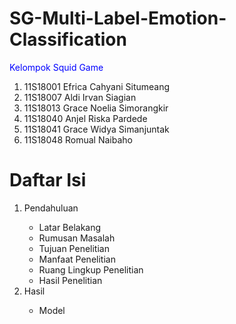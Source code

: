 # SG-Multi-Label-Emotion-Classification

<p style="color: blue;"> Kelompok Squid Game </p>
<ol>
  <li>11S18001 Efrica Cahyani Situmeang</li>
  <li>11S18007 Aldi Irvan Siagian</li>
  <li>11S18013 Grace Noelia Simorangkir</li>
  <li>11S18040 Anjel Riska Pardede</li>
  <li>11S18041 Grace Widya Simanjuntak</li>
  <li>11S18048 Romual Naibaho</li>
</ol>

<h1 style="font-weight: bold">Daftar Isi</h1>
<ol>
  <li>Pendahuluan</li>
  <ul>
    <li>Latar Belakang</li>
    <li>Rumusan Masalah</li>
    <li>Tujuan Penelitian</li>
    <li>Manfaat Penelitian</li>
    <li>Ruang Lingkup Penelitian</li>
    <li>Hasil Penelitian</li>
  </ul>
  <li>Hasil</li>
  <ul>
    <li>Model</li>
  </ul>
</ol>
